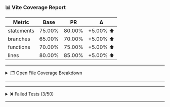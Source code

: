 ### 📊 Vite Coverage Report

| Metric     | Base     | PR       | ∆        |
|------------|----------|----------|----------|
| statements | 75.00% | 80.00% | +5.00% ⬆️ |
| branches | 65.00% | 70.00% | +5.00% ⬆️ |
| functions | 70.00% | 75.00% | +5.00% ⬆️ |
| lines | 80.00% | 85.00% | +5.00% ⬆️ |

---

<details><summary>🗂️ Open File Coverage Breakdown</summary>

---

#### 🆕 Newly Added Files:
| File              | Branches | Funcs | Lines | Uncovered Lines |
|--------------------|----------|-------|-------|-----------------|
| [NewComponent.js](https://github.com/example-owner/example-repo/pull/30/files)   | 100%     | 100%  | 100%  | - |

---

#### ✏️ Modified Files:
| File               | Branches | Funcs | Lines | Uncovered Lines |
|---------------------|----------|-------|-------|-----------------|
| [Button.js](https://github.com/example-owner/example-repo/pull/30/files)    | 65%     | 70%    | 80%    | [5, 10, 15](https://github.com/example-owner/example-repo/pull/30/files) |
| [Input.js](https://github.com/example-owner/example-repo/pull/30/files)    | 70%     | 75%    | 85%    | [8, 12](https://github.com/example-owner/example-repo/pull/30/files) |

</details>

---

---

<details><summary>❌ Failed Tests (3/50)</summary>


### 📄 Button.test.js

- should render component correctly


### 📄 Input.test.js

- should handle click events


### 📄 Form.test.js

- should validate form input

</details>

---